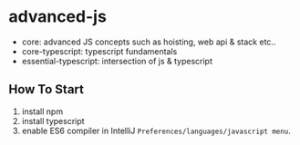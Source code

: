 # advanced-js

- core: advanced JS concepts such as hoisting, web api & stack etc..
- core-typescript: typescript fundamentals
- essential-typescript: intersection of js & typescript

## How To Start

1. install npm
2. install typescript
3. enable ES6 compiler in IntelliJ `Preferences/languages/javascript menu`.

